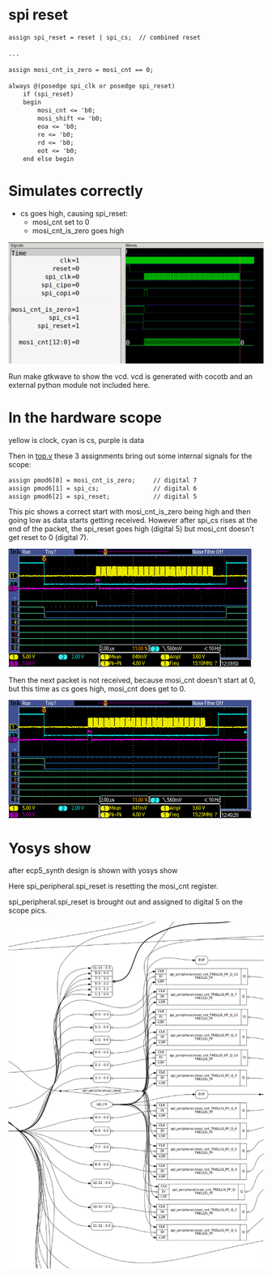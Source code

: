 # spi reset

    assign spi_reset = reset | spi_cs;  // combined reset

    ...

    assign mosi_cnt_is_zero = mosi_cnt == 0;

    always @(posedge spi_clk or posedge spi_reset)
        if (spi_reset)
        begin
            mosi_cnt <= 'b0;
            mosi_shift <= 'b0;
            eoa <= 'b0;
            re <= 'b0;
            rd <= 'b0;
            eot <= 'b0;
        end else begin


# Simulates correctly

* cs goes high, causing spi_reset:
    * mosi_cnt set to 0
    * mosi_cnt_is_zero goes high

![simulation](pics/spi-reset-sim.png)

Run make gtkwave to show the vcd. vcd is generated with cocotb and an external python module not included here.

# In the hardware scope

yellow is clock, cyan is cs, purple is data

Then in [top.v](top.v) these 3 assignments bring out some internal signals for the scope:

    assign pmod6[0] = mosi_cnt_is_zero;     // digital 7
    assign pmod6[1] = spi_cs;               // digital 6
    assign pmod6[2] = spi_reset;            // digital 5

This pic shows a correct start with mosi_cnt_is_zero being high and then going low as data starts getting received.
However after spi_cs rises at the end of the packet, the spi_reset goes high (digital 5) but mosi_cnt  doesn't get reset to 0 (digital 7).

![no reset](pics/no-reset-scope.png)

Then the next packet is not received, because mosi_cnt doesn't start at 0, but this time as cs goes high, mosi_cnt does get to 0.

![reset](pics/reset-scope.png)

# Yosys show

after ecp5_synth design is shown with yosys show

Here spi_peripheral.spi_reset is resetting the mosi_cnt register.

spi_peripheral.spi_reset is brought out and assigned to digital 5 on the scope pics.

![yosys show](pics/yosys-show.png)

